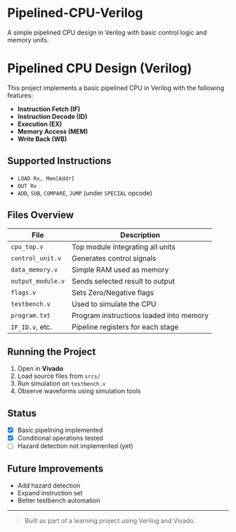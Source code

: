 # Pipelined-CPU-Verilog
A simple pipelined CPU design in Verilog with basic control logic and memory units.
# Pipelined CPU Design (Verilog)

This project implements a basic pipelined CPU in Verilog with the following features:

- **Instruction Fetch (IF)**
- **Instruction Decode (ID)**
- **Execution (EX)**
- **Memory Access (MEM)**
- **Write Back (WB)**

## Supported Instructions

- `LOAD Rx, Mem[Addr]`
- `OUT Rx`
- `ADD`, `SUB`, `COMPARE`, `JUMP` (under `SPECIAL` opcode)

## Files Overview

| File                | Description                                 |
|---------------------|---------------------------------------------|
| `cpu_top.v`         | Top module integrating all units            |
| `control_unit.v`    | Generates control signals                   |
| `data_memory.v`     | Simple RAM used as memory                   |
| `output_module.v`   | Sends selected result to output             |
| `flags.v`           | Sets Zero/Negative flags                    |
| `testbench.v`       | Used to simulate the CPU                    |
| `program.txt`       | Program instructions loaded into memory     |
| `IF_ID.v`, etc.     | Pipeline registers for each stage           |

## Running the Project

1. Open in **Vivado**
2. Load source files from `srcs/`
3. Run simulation on `testbench.v`
4. Observe waveforms using simulation tools

## Status

- [x] Basic pipelining implemented
- [x] Conditional operations tested
- [ ] Hazard detection not implemented (yet)

## Future Improvements

- Add hazard detection
- Expand instruction set
- Better testbench automation

---

> Built as part of a learning project using Verilog and Vivado.


